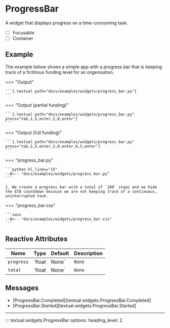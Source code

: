 # ProgressBar


A widget that displays progress on a time-consuming task.

- [ ] Focusable
- [ ] Container

## Example

The example below shows a simple app with a progress bar that is keeping track of a fictitious funding level for an organisation.

=== "Output"

    ```{.textual path="docs/examples/widgets/progress_bar.py"}
    ```

=== "Output (partial funding)"

    ```{.textual path="docs/examples/widgets/progress_bar.py" press="tab,1,5,enter,2,0,enter"}
    ```

=== "Output (full funding)"

    ```{.textual path="docs/examples/widgets/progress_bar.py" press="tab,1,5,enter,2,0,enter,6,5,enter"}
    ```

=== "progress_bar.py"

    ```python hl_lines="15"
    --8<-- "docs/examples/widgets/progress_bar.py"
    ```

    1. We create a progress bar with a total of `100` steps and we hide the ETA countdown because we are not keeping track of a continuous, uninterrupted task.

=== "progress_bar.css"

    ```sass
    --8<-- "docs/examples/widgets/progress_bar.css"
    ```


## Reactive Attributes

| Name | Type | Default | Description |
|------|------|---------|-------------|
| `progress` | `float | None` | `None` | The number of steps of progress already made. |
| `total` | `float | None` | `None` | The total number of steps that we are keeping track of. |

## Messages

- [ProgressBar.Completed][textual.widgets.ProgressBar.Completed]
- [ProgressBar.Started][textual.widgets.ProgressBar.Started]

---


::: textual.widgets.ProgressBar
    options:
      heading_level: 2
